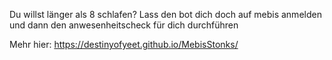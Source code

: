 Du willst länger als 8 schlafen?
Lass den bot dich doch auf mebis anmelden und dann den anwesenheitscheck für dich durchführen

Mehr hier:
https://destinyofyeet.github.io/MebisStonks/
